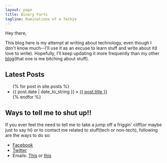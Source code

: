 ```yaml
---
layout: page
title: Binary Farts
tagline: Ruminations of a Techie
---
```


Hey there,

This blog here is my attempt at writing about technology, even though I don't know much--I'll use it as an excuse to learn stuff and write about it(I love to write). Hopefully, I'll keep updating it more frequently than my other <a href="http://paradoxadinfinitum.wordpress.com/">blog</a>(that one is me bitching about stuff).

## Latest Posts

<ul class="posts">
  {% for post in site.posts %}
    <li><span>{{ post.date | date_to_string }}</span> &raquo; <a href="{{ BASE_PATH }}{{ post.url }}">{{ post.title }}</a></li>
  {% endfor %}
</ul>

## Ways to tell me to shut up!!

If you ever feel the need to tell me to take a jump off a friggin' cliff(or maybe just to say hi) or to contact me related to stuff(tech or non-tech), following are the ways to do so:

<ul class="contact-details">
<li><a href="https://www.facebook.com/CreedSama">Facebook</a></li>
<li><a href="https://twitter.com/Creedsama">Twitter</a></li>
<li>Emails: <a href="mailto:vakul.m.arora@gmail.com">This</a> or <a href="mailto:bourne.snake@gmail.com">this</a></li>
</ul>